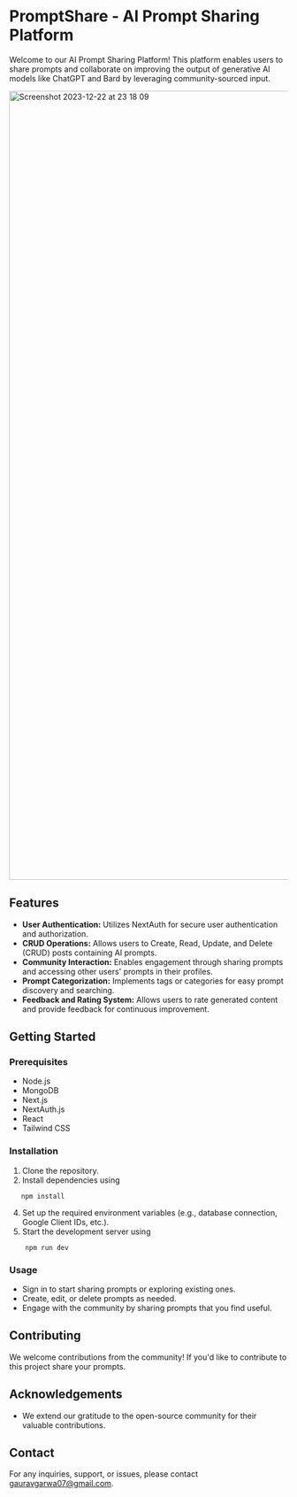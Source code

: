 # PromptShare - AI Prompt Sharing Platform

Welcome to our AI Prompt Sharing Platform! This platform enables users to share prompts and collaborate on improving the output of generative AI models like ChatGPT and Bard by leveraging community-sourced input.

<img width="1426" alt="Screenshot 2023-12-22 at 23 18 09" src="https://github.com/gaurav1832/PromptShare/assets/78600377/1d769e86-ca5e-40bb-a197-84689ab2b3b8">

## Features

- **User Authentication:** Utilizes NextAuth for secure user authentication and authorization.
- **CRUD Operations:** Allows users to Create, Read, Update, and Delete (CRUD) posts containing AI prompts.
 - **Community Interaction:** Enables engagement through sharing prompts and accessing other users' prompts in their profiles.
- **Prompt Categorization:** Implements tags or categories for easy prompt discovery and searching.
- **Feedback and Rating System:** Allows users to rate generated content and provide feedback for continuous improvement.

## Getting Started

### Prerequisites

- Node.js
- MongoDB
- Next.js
- NextAuth.js
- React
- Tailwind CSS

### Installation

1. Clone the repository.
2. Install dependencies using
```
   npm install
```
4. Set up the required environment variables (e.g., database connection, Google Client IDs, etc.).
5. Start the development server using
```
    npm run dev
```

### Usage

- Sign in to start sharing prompts or exploring existing ones.
- Create, edit, or delete prompts as needed.
- Engage with the community by sharing prompts that you find useful.

## Contributing

We welcome contributions from the community! If you'd like to contribute to this project share your prompts.

## Acknowledgements
- We extend our gratitude to the open-source community for their valuable contributions.

## Contact

For any inquiries, support, or issues, please contact gauravgarwa07@gmail.com. 
